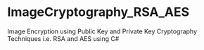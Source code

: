 # ImageCryptography_RSA_AES
Image Encryption using Public Key and Private Key Cryptography Techniques i.e. RSA and AES using C#

